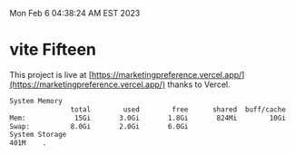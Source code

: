 Mon Feb  6 04:38:24 AM EST 2023

# vite Fifteen


This project is live at [https://marketingpreference.vercel.app/](https://marketingpreference.vercel.app/) thanks to Vercel.

```bash
System Memory
               total        used        free      shared  buff/cache   available
Mem:            15Gi       3.0Gi       1.8Gi       824Mi        10Gi        11Gi
Swap:          8.0Gi       2.0Gi       6.0Gi
System Storage
401M	.
```
